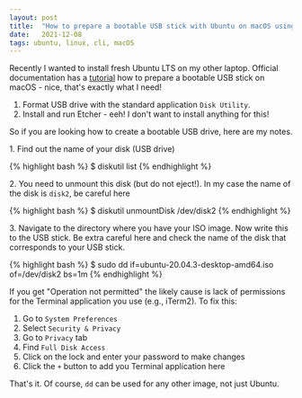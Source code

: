 ```yaml
---
layout: post
title:  "How to prepare a bootable USB stick with Ubuntu on macOS using CLI"
date:   2021-12-08
tags: ubuntu, linux, cli, macOS
---
```


Recently I wanted to install fresh Ubuntu LTS on my other laptop. Official documentation has a [tutorial][ubuntu-official-tutorial] how to prepare a bootable USB stick on macOS - nice, that's exactly what I need!

1. Format USB drive with the standard application `Disk Utility`.
2. Install and run Etcher - eeh! I don't want to install anything for this!


<!--more-->

So if you are looking how to create a bootable USB drive, here are my notes.

1\. Find out the name of your disk (USB drive)

{% highlight bash %}
$ diskutil list
{% endhighlight %}

2\. You need to unmount this disk (but do not eject!). In my case the name of the disk is `disk2`, be careful here

{% highlight bash %}
$ diskutil unmountDisk /dev/disk2
{% endhighlight %}

3\. Navigate to the directory where you have your ISO image. Now write this to the USB stick. Be extra careful here and check the name of the disk that corresponds to your USB stick.

{% highlight bash %}
$ sudo dd if=ubuntu-20.04.3-desktop-amd64.iso of=/dev/disk2 bs=1m
{% endhighlight %}

If you get "Operation not permitted" the likely cause is lack of permissions for the Terminal application you use (e.g., iTerm2). To fix this:

1. Go to `System Preferences`
2. Select `Security & Privacy`
3. Go to `Privacy` tab
4. Find `Full Disk Access`
5. Click on the lock and enter your password to make changes
6. Click the `+` button to add you Terminal application here

That's it. Of course, `dd` can be used for any other image, not just Ubuntu.

[ubuntu-official-tutorial]: https://ubuntu.com/tutorials/create-a-usb-stick-on-macos
